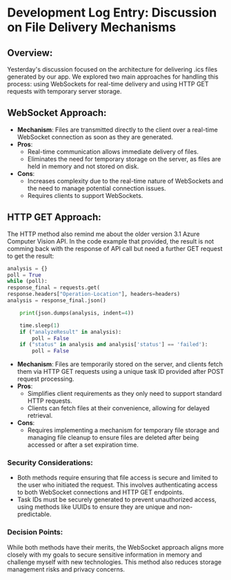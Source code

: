# Development Log Entry: Discussion on File Delivery Mechanisms

## Overview:

Yesterday's discussion focused on the architecture for delivering .ics files generated by our app. We explored two main approaches for handling this process: using WebSockets for real-time delivery and using HTTP GET requests with temporary server storage.

## WebSocket Approach:

- **Mechanism**: Files are transmitted directly to the client over a real-time WebSocket connection as soon as they are generated.
- **Pros**:
  - Real-time communication allows immediate delivery of files.
  - Eliminates the need for temporary storage on the server, as files are held in memory and not stored on disk.
- **Cons**:
  - Increases complexity due to the real-time nature of WebSockets and the need to manage potential connection issues.
  - Requires clients to support WebSockets.

## HTTP GET Approach:

The HTTP method also remind me about the older version 3.1 Azure Computer Vision API. In the code example that provided, the result is not comming back with the response of API call but need a further GET request to get the result:

```python
analysis = {}
poll = True
while (poll):
response_final = requests.get(
response.headers["Operation-Location"], headers=headers)
analysis = response_final.json()

    print(json.dumps(analysis, indent=4))

    time.sleep(1)
    if ("analyzeResult" in analysis):
        poll = False
    if ("status" in analysis and analysis['status'] == 'failed'):
        poll = False
```

- **Mechanism**: Files are temporarily stored on the server, and clients fetch them via HTTP GET requests using a unique task ID provided after POST request processing.
- **Pros**:
  - Simplifies client requirements as they only need to support standard HTTP requests.
  - Clients can fetch files at their convenience, allowing for delayed retrieval.
- **Cons**:
  - Requires implementing a mechanism for temporary file storage and managing file cleanup to ensure files are deleted after being accessed or after a set expiration time.

### Security Considerations:

- Both methods require ensuring that file access is secure and limited to the user who initiated the request. This involves authenticating access to both WebSocket connections and HTTP GET endpoints.
- Task IDs must be securely generated to prevent unauthorized access, using methods like UUIDs to ensure they are unique and non-predictable.

### Decision Points:

While both methods have their merits, the WebSocket approach aligns more closely with my goals to secure sensitive information in memory and challenge myself with new technologies. This method also reduces storage management risks and privacy concerns.
